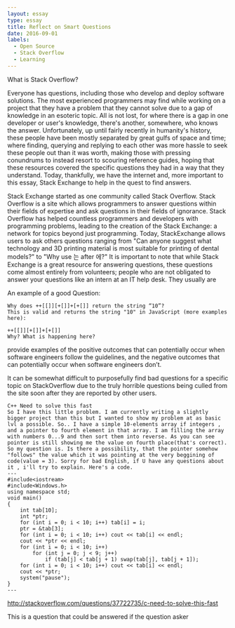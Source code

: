 ```yaml
---
layout: essay
type: essay
title: Reflect on Smart Questions
date: 2016-09-01
labels:
  - Open Source
  - Stack Overflow
  - Learning
---
```


What is Stack Overflow?

Everyone has questions, including those who develop and deploy software solutions. The most experienced programmers may find while working on a project that they have a problem that they cannot solve due to a gap of knowledge in an esoteric topic. All is not lost, for where there is a gap in one developer or user's knowledge, there's another, somewhere, who knows the answer. Unfortunately, up until fairly recently in humanity's history, these people have been mostly separated by great gulfs of space and time; where finding, querying and replying to each other was more hassle to seek these people out than it was worth, making those with pressing conundrums to instead resort to scouring reference guides, hoping that these resources covered the specific questions they had in a way that they understand. Today, thankfully, we have the internet and, more important to this essay, Stack Exchange to help in the quest to find answers.

Stack Exchange started as one community called Stack Overflow. Stack Overflow is a site which allows programmers to answer questions within their fields of expertise and ask questions in their fields of ignorance. Stack Overflow has helped countless programmers and developers with programming problems, leading to the creation of the Stack Exchange: a network for topics beyond just programming. Today, StackExchange allows users to ask others questions ranging from "Can anyone suggest what technology and 3D printing material is most suitable for printing of dental models?" to "Why use 는 after 에?" It is important to note that while Stack Exchange is a great resource for answering questions, these questions come almost entirely from volunteers; people who are not obligated to answer your questions like an intern at an IT help desk. They usually are 

An example of a good Question:

	Why does ++[[]][+[]]+[+[]] return the string “10”?
	This is valid and returns the string "10" in JavaScript (more examples here):
	
	++[[]][+[]]+[+[]]
	Why? What is happening here?


provide examples of the positive outcomes that can potentially occur when software engineers follow the guidelines, and the negative outcomes that can potentially occur when software engineers don’t.



It can be somewhat difficult to purposefully find bad questions for a specific topic on StackOverflow due to the truly horrible questions being culled from the site soon after they are reported by other users.
	
	C++ Need to solve this fast
	So I have this little problem. I am currently writing a slightly bigger project than this but I wanted to show my problem at as basic lvl a possible. So.. I have a simple 10-elements array if integers , and a pointer to fourth element in that array. I am filling the array with numbers 0...9 and then sort them into reverse. As you can see pointer is still showing me the value on fourth place(that's correct). So my question is. Is there a possibility, that the pointer somehow "follows" the value which it was pointing at the very beggining of code(value = 3). Sorry for bad English, if U have any questions about it , i'll try to explain. Here's a code.
	---
	#include<iostream>
	#include<Windows.h>
	using namespace std;
	void main()
	{
	    int tab[10];
	    int *ptr;
	    for (int i = 0; i < 10; i++) tab[i] = i;
	    ptr = &tab[3];
	    for (int i = 0; i < 10; i++) cout << tab[i] << endl;
	    cout << *ptr << endl;
	    for (int i = 0; i < 10; i++) 
	        for (int j = 0; j < 9; j++) 
	            if (tab[j] < tab[j + 1) swap(tab[j], tab[j + 1]);
	    for (int i = 0; i < 10; i++) cout << tab[i] << endl;
	    cout << *ptr;
	    system("pause");
	} 
	---
http://stackoverflow.com/questions/37722735/c-need-to-solve-this-fast

This is a question that could be answered if the question asker 
